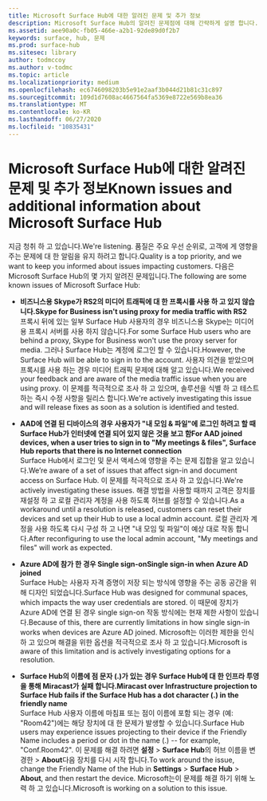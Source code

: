 ```yaml
---
title: Microsoft Surface Hub에 대한 알려진 문제 및 추가 정보
description: Microsoft Surface Hub의 알려진 문제점에 대해 간략하게 설명 합니다.
ms.assetid: aee90a0c-fb05-466e-a2b1-92de89d0f2b7
keywords: surface, hub, 문제
ms.prod: surface-hub
ms.sitesec: library
author: todmccoy
ms.author: v-todmc
ms.topic: article
ms.localizationpriority: medium
ms.openlocfilehash: ec6746098203b5e91e2aaf3b044d21b81c31c897
ms.sourcegitcommit: 109d1d7608ac4667564fa5369e8722e569b8ea36
ms.translationtype: MT
ms.contentlocale: ko-KR
ms.lasthandoff: 06/27/2020
ms.locfileid: "10835431"
---
```

# <span data-ttu-id="3ac46-104">Microsoft Surface Hub에 대한 알려진 문제 및 추가 정보</span><span class="sxs-lookup"><span data-stu-id="3ac46-104">Known issues and additional information about Microsoft Surface Hub</span></span>

<span data-ttu-id="3ac46-105">지금 청취 하 고 있습니다.</span><span class="sxs-lookup"><span data-stu-id="3ac46-105">We're listening.</span></span> <span data-ttu-id="3ac46-106">품질은 주요 우선 순위로, 고객에 게 영향을 주는 문제에 대 한 알림을 유지 하려고 합니다.</span><span class="sxs-lookup"><span data-stu-id="3ac46-106">Quality is a top priority, and we want to keep you informed about issues impacting customers.</span></span> <span data-ttu-id="3ac46-107">다음은 Microsoft Surface Hub의 몇 가지 알려진 문제입니다.</span><span class="sxs-lookup"><span data-stu-id="3ac46-107">The following are some known issues of Microsoft Surface Hub:</span></span>

- **<span data-ttu-id="3ac46-108">비즈니스용 Skype가 RS2의 미디어 트래픽에 대 한 프록시를 사용 하 고 있지 않습니다.</span><span class="sxs-lookup"><span data-stu-id="3ac46-108">Skype for Business isn't using proxy for media traffic with RS2</span></span>**
<br/><span data-ttu-id="3ac46-109">프록시 뒤에 있는 일부 Surface Hub 사용자의 경우 비즈니스용 Skype는 미디어 용 프록시 서버를 사용 하지 않습니다.</span><span class="sxs-lookup"><span data-stu-id="3ac46-109">For some Surface Hub users who are behind a proxy, Skype for Business won't use the proxy server for media.</span></span> <span data-ttu-id="3ac46-110">그러나 Surface Hub는 계정에 로그인 할 수 있습니다.</span><span class="sxs-lookup"><span data-stu-id="3ac46-110">However, the Surface Hub will be able to sign in to the account.</span></span> <span data-ttu-id="3ac46-111">사용자 의견을 받았으며 프록시를 사용 하는 경우 미디어 트래픽 문제에 대해 알고 있습니다.</span><span class="sxs-lookup"><span data-stu-id="3ac46-111">We received your feedback and are aware of the media traffic issue when you are using proxy.</span></span> <span data-ttu-id="3ac46-112">이 문제를 적극적으로 조사 하 고 있으며, 솔루션을 식별 하 고 테스트 하는 즉시 수정 사항을 릴리스 합니다.</span><span class="sxs-lookup"><span data-stu-id="3ac46-112">We're actively investigating this issue and will release fixes as soon as a solution is identified and tested.</span></span> 

- **<span data-ttu-id="3ac46-113">AAD에 연결 된 디바이스의 경우 사용자가 "내 모임 & 파일"에 로그인 하려고 할 때 Surface Hub가 인터넷에 연결 되어 있지 않은 것을 보고 함</span><span class="sxs-lookup"><span data-stu-id="3ac46-113">For AAD joined devices, when a user tries to sign in to "My meetings & files", Surface Hub reports that there is no Internet connection</span></span>**
<br/><span data-ttu-id="3ac46-114">Surface Hub에서 로그인 및 문서 액세스에 영향을 주는 문제 집합을 알고 있습니다.</span><span class="sxs-lookup"><span data-stu-id="3ac46-114">We’re aware of a set of issues that affect sign-in and document access on Surface Hub.</span></span> <span data-ttu-id="3ac46-115">이 문제를 적극적으로 조사 하 고 있습니다.</span><span class="sxs-lookup"><span data-stu-id="3ac46-115">We're actively investigating these issues.</span></span> <span data-ttu-id="3ac46-116">해결 방법을 사용할 때까지 고객은 장치를 재설정 하 고 로컬 관리자 계정을 사용 하도록 허브를 설정할 수 있습니다.</span><span class="sxs-lookup"><span data-stu-id="3ac46-116">As a workaround until a resolution is released, customers can reset their devices and set up their Hub to use a local admin account.</span></span> <span data-ttu-id="3ac46-117">로컬 관리자 계정을 사용 하도록 다시 구성 하 고 나면 "내 모임 및 파일"이 예상 대로 작동 합니다.</span><span class="sxs-lookup"><span data-stu-id="3ac46-117">After reconfiguring to use the local admin account, "My meetings and files" will work as expected.</span></span>
- **<span data-ttu-id="3ac46-118">Azure AD에 참가 한 경우 Single sign-on</span><span class="sxs-lookup"><span data-stu-id="3ac46-118">Single sign-in when Azure AD joined</span></span>**
<br/><span data-ttu-id="3ac46-119">Surface Hub는 사용자 자격 증명이 저장 되는 방식에 영향을 주는 공동 공간을 위해 디자인 되었습니다.</span><span class="sxs-lookup"><span data-stu-id="3ac46-119">Surface Hub was designed for communal spaces, which impacts the way user credentials are stored.</span></span> <span data-ttu-id="3ac46-120">이 때문에 장치가 Azure AD에 연결 된 경우 single sign-on 작동 방식에는 현재 제한 사항이 있습니다.</span><span class="sxs-lookup"><span data-stu-id="3ac46-120">Because of this, there are currently limitations in how single sign-in works when devices are Azure AD joined.</span></span> <span data-ttu-id="3ac46-121">Microsoft는 이러한 제한을 인식 하 고 있으며 해결을 위한 옵션을 적극적으로 조사 하 고 있습니다.</span><span class="sxs-lookup"><span data-stu-id="3ac46-121">Microsoft is aware of this limitation and is actively investigating options for a resolution.</span></span>
- **<span data-ttu-id="3ac46-122">Surface Hub의 이름에 점 문자 (.)가 있는 경우 Surface Hub에 대 한 인프라 투영을 통해 Miracast가 실패 합니다.</span><span class="sxs-lookup"><span data-stu-id="3ac46-122">Miracast over Infrastructure projection to Surface Hub fails if the Surface Hub has a dot character (.) in the friendly name</span></span>**
<br/><span data-ttu-id="3ac46-123">Surface Hub 사용자 이름에 마침표 또는 점이 이름에 포함 되는 경우 (예: "Room42")에는 해당 장치에 대 한 문제가 발생할 수 있습니다.</span><span class="sxs-lookup"><span data-stu-id="3ac46-123">Surface Hub users may experience issues projecting to their device if the Friendly Name includes a period or dot in the name (.) -- for example, "Conf.Room42".</span></span> <span data-ttu-id="3ac46-124">이 문제를 해결 하려면 **설정**  >  **Surface Hub**의 허브 이름을 변경한  >  **About**다음 장치를 다시 시작 합니다.</span><span class="sxs-lookup"><span data-stu-id="3ac46-124">To work around the issue, change the Friendly Name of the Hub in **Settings** > **Surface Hub** > **About**, and then restart the device.</span></span> <span data-ttu-id="3ac46-125">Microsoft는이 문제를 해결 하기 위해 노력 하 고 있습니다.</span><span class="sxs-lookup"><span data-stu-id="3ac46-125">Microsoft is working on a solution to this issue.</span></span>